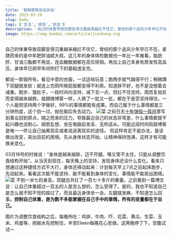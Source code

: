```yaml
---
title: '聊聊肥胖说说状态'
date: 2023-03-28
slug: body
tags: ['生活','感悟','状态']
description: '自己的体重导致双脚变得沉重越来越扛不住它，曾经的那个追风少年早已不在，紧随而来的是中年肥胖油腻大叔。这几年的身体体检数据也一年比一年难看，脂肪肝、甘油三酯都不用说，连血糖数据都在高位徘徊。再加上自己本身有原发性高血压，身体早已把早年间所打下的基础透支完。'
image: https://img.koobai.com/article/jiankang.svg
---
```

自己的体重导致双脚变得沉重越来越扛不住它，曾经的那个追风少年早已不在，紧随而来的是中年肥胖油腻大叔。这几年的身体体检数据也一年比一年难看，脂肪肝、甘油三酯都不用说，连血糖数据都在高位徘徊。再加上自己本身有原发性高血压，身体早已把早年间所打下的基础透支完。

都说一胖毁所有，看见中意的衣服，一试这啥玩意；跑两步就气踹得不行；稍微蹲下双腿就发软；就连上完厕所擦屁股都变得不利索。知道胖不好，也不是没想着去减重。跑步、饿肚子，一段时间内坚持，减下去一点，但扛不住坚持，周而复始反而变得越来越胖。就跟搞博客一样，人换了一批又一批，都在于是否坚持得住。一个人能把坚持两个字做好，99%的事情都能有成果。而自己属于什么事情都是三分钟热度，这个劲一过，抛在脑后失去动力。
![菜](https://img.koobai.com/article/huac.webp)
之前日志[十年弹指一挥间](/time)里写到事业回到原点，随之而来的压力，导致最近自己的状态非常差，什么事情都提不起兴趣也没耐心、胡思乱想、坐在电脑前发呆、无所适从。可能近段时间捣鼓博客是唯一一件让自己抽离现实或者说逃离现实的途径。 但这样肯定不是办法，是该做出改变，突出目前的困境。先从身体状态开始，让精神保持饱满，这样才有可能换来变化。

03月16号的时候说：“身体是越来越胖，迈不开腿，嘴又管不太住，只能从调整饮食结构开始”。从当天到现在，每天晚上的坚持，发现身体还没什么变化。看来只想通过这种捷径方式不大行，身体还得动起来：计划每天早上7点之前起床跑步，先动起来。看看这次能不能坚持、能不能看到身体的变化、事情能不能突出困境。
![菜](https://img.koobai.com/article/niuxia.webp)
不到一米七的身高，双腿总共扛了一百七十多斤的重量。之前看到一篇博文说：让自己体重超过一百五的人是怎么想的，怎么受得了。是的，我也不知道自己是怎么就不知不觉的超过了。而且最近身体坐一会，左腿就发麻，不知道怎么回事。**控制自己体重，是为数不多能掌握在自己手中的事情，所有的变量都在于自己。**

图片为调整饮食结构之后，每晚所吃：鸡排、牛肉、吓、花菜、黄瓜、生菜、玉米、鸡蛋等，把碳水先控制住，辛苦Elieen每晚花心思做。这两晚停了下，空腹试试～